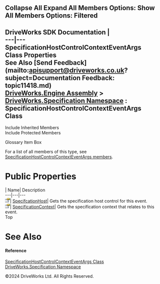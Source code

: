        

 Collapse All Expand All  Members Options: Show All  Members Options: Filtered   
---  
DriveWorks SDK Documentation  |   
---|---  
SpecificationHostControlContextEventArgs Class Properties   
See Also [Send Feedback](mailto:apisupport@driveworks.co.uk?subject=Documentation Feedback: topic11418.md)  
[DriveWorks.Engine Assembly](topic2156.md) > [DriveWorks.Specification Namespace](topic10764.md) : SpecificationHostControlContextEventArgs Class  
---  
  
Include Inherited Members    
Include Protected Members    


Glossary Item Box

For a list of all members of this type, see [SpecificationHostControlContextEventArgs members](topic11419.md).

# Public Properties

| Name| Description  
---|---|---  
![Public Property](dotnetimages/publicProperty.gif)| [SpecifcationHost](topic11427.md)| Gets the specification host control for this event.   
![Public Property](dotnetimages/publicProperty.gif)| [SpecificationContext](topic11428.md)| Gets the specification context that relates to this event.   
Top

# See Also

#### Reference

[SpecificationHostControlContextEventArgs Class](topic11418.md)   
[DriveWorks.Specification Namespace](topic10764.md)

©2024 DriveWorks Ltd. All Rights Reserved.
